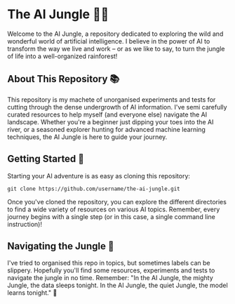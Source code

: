 # The AI Jungle 🌴🤖

Welcome to the AI Jungle, a repository dedicated to exploring the wild and wonderful world of artificial intelligence. I believe in the power of AI to transform the way we live and work – or as we like to say, to turn the jungle of life into a well-organized rainforest!

## About This Repository 📚

This repository is my machete of unorganised experiments and tests for cutting through the dense undergrowth of AI information. I've semi carefully curated resources to help myself (and everyone else)  navigate the AI landscape. Whether you're a beginner just dipping your toes into the AI river, or a seasoned explorer hunting for advanced machine learning techniques, the AI Jungle is here to guide your journey.

## Getting Started 🚀

Starting your AI adventure is as easy as cloning this repository:

```
git clone https://github.com/username/the-ai-jungle.git
```

Once you've cloned the repository, you can explore the different directories to find a wide variety of resources on various AI topics. Remember, every journey begins with a single step (or in this case, a single command line instruction)!


## Navigating the Jungle 🧭

I've tried to organised this repo in topics, but sometimes labels can be slippery. Hopefully you'll find some resources, experiments and tests to navigate the jungle in no time.
Remember: "In the AI Jungle, the mighty Jungle, the data sleeps tonight. In the AI Jungle, the quiet Jungle, the model learns tonight." 🎵
